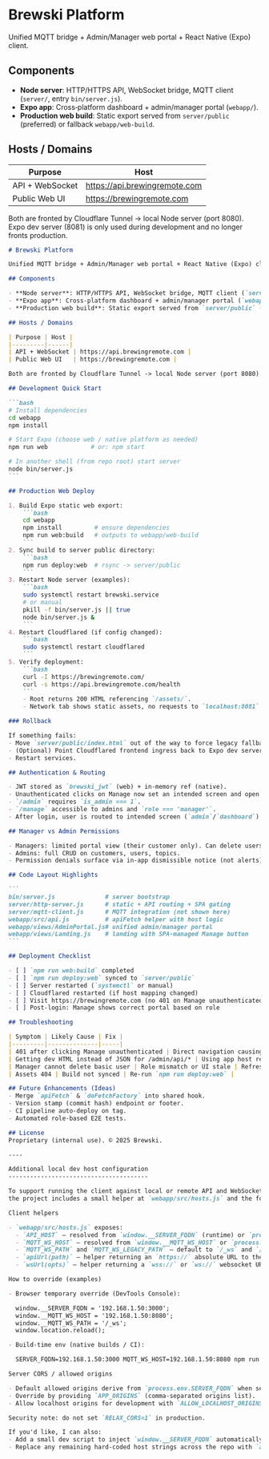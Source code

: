# Brewski Platform

Unified MQTT bridge + Admin/Manager web portal + React Native (Expo) client.

## Components

- **Node server**: HTTP/HTTPS API, WebSocket bridge, MQTT client (`server/`, entry `bin/server.js`).
- **Expo app**: Cross‑platform dashboard + admin/manager portal (`webapp/`).
- **Production web build**: Static export served from `server/public` (preferred) or fallback `webapp/web-build`.

## Hosts / Domains

| Purpose | Host |
|---------|------|
| API + WebSocket | https://api.brewingremote.com |
| Public Web UI   | https://brewingremote.com |

Both are fronted by Cloudflare Tunnel -> local Node server (port 8080). Expo dev server (8081) is only used during development and no longer fronts production.

````markdown
# Brewski Platform

Unified MQTT bridge + Admin/Manager web portal + React Native (Expo) client.

## Components

- **Node server**: HTTP/HTTPS API, WebSocket bridge, MQTT client (`server/`, entry `bin/server.js`).
- **Expo app**: Cross‑platform dashboard + admin/manager portal (`webapp/`).
- **Production web build**: Static export served from `server/public` (preferred) or fallback `webapp/web-build`.

## Hosts / Domains

| Purpose | Host |
|---------|------|
| API + WebSocket | https://api.brewingremote.com |
| Public Web UI   | https://brewingremote.com |

Both are fronted by Cloudflare Tunnel -> local Node server (port 8080). Expo dev server (8081) is only used during development and no longer fronts production.

## Development Quick Start

```bash
# Install dependencies
cd webapp
npm install

# Start Expo (choose web / native platform as needed)
npm run web            # or: npm start

# In another shell (from repo root) start server
node bin/server.js
```

## Production Web Deploy

1. Build Expo static web export:
	```bash
	cd webapp
	npm install         # ensure dependencies
	npm run web:build   # outputs to webapp/web-build
	```
2. Sync build to server public directory:
	```bash
	npm run deploy:web  # rsync -> server/public
	```
3. Restart Node server (examples):
	```bash
	sudo systemctl restart brewski.service
	# or manual
	pkill -f bin/server.js || true
	node bin/server.js &
	```
4. Restart Cloudflared (if config changed):
	```bash
	sudo systemctl restart cloudflared
	```
5. Verify deployment:
	```bash
	curl -I https://brewingremote.com/
	curl -s https://api.brewingremote.com/health
	```
	- Root returns 200 HTML referencing `/assets/`.
	- Network tab shows static assets, no requests to `localhost:8081`.

### Rollback

If something fails:
- Move `server/public/index.html` out of the way to force legacy fallback.
- (Optional) Point Cloudflared frontend ingress back to Expo dev server.
- Restart services.

## Authentication & Routing

- JWT stored as `brewski_jwt` (web) + in-memory ref (native).
- Unauthenticated clicks on Manage now set an intended screen and open login (no hard 401 reload).
- `/admin` requires `is_admin === 1`.
- `/manage` accessible to admins and `role === 'manager'`.
- After login, user is routed to intended screen (`admin`/`dashboard`).

## Manager vs Admin Permissions

- Managers: limited portal view (their customer only). Can delete users only if target role ∈ {`user`, `privileged`} and not themselves.
- Admins: full CRUD on customers, users, topics.
- Permission denials surface via in‑app dismissible notice (not alerts).

## Code Layout Highlights

```
bin/server.js              # server bootstrap
server/http-server.js      # static + API routing + SPA gating
server/mqtt-client.js      # MQTT integration (not shown here)
webapp/src/api.js          # apiFetch helper with host logic
webapp/views/AdminPortal.js# unified admin/manager portal
webapp/views/Landing.js    # landing with SPA-managed Manage button
```

## Deployment Checklist

- [ ] `npm run web:build` completed
- [ ] `npm run deploy:web` synced to `server/public`
- [ ] Server restarted (`systemctl` or manual)
- [ ] Cloudflared restarted (if host mapping changed)
- [ ] Visit https://brewingremote.com (no 401 on Manage unauthenticated → shows login)
- [ ] Post-login: Manage shows correct portal based on role

## Troubleshooting

| Symptom | Likely Cause | Fix |
|---------|--------------|-----|
| 401 after clicking Manage unauthenticated | Direct navigation causing server auth gate | Ensure SPA handler (`onManagePress`) in Landing; rebuild if stale |
| Getting dev HTML instead of JSON for /admin/api/* | Using app host relative URL | Force absolute `https://api.brewingremote.com` (handled in `apiFetch`) |
| Manager cannot delete basic user | Role mismatch or UI stale | Refresh portal; confirm target role ∈ {user, privileged} |
| Assets 404 | Build not synced | Re-run `npm run deploy:web` |

## Future Enhancements (Ideas)
- Merge `apiFetch` & `doFetchFactory` into shared hook.
- Version stamp (commit hash) endpoint or footer.
- CI pipeline auto-deploy on tag.
- Automated role-based E2E tests.

## License
Proprietary (internal use). © 2025 Brewski.

----

Additional local dev host configuration
---------------------------------------

To support running the client against local or remote API and WebSocket hosts without touching many files,
the project includes a small helper at `webapp/src/hosts.js` and the following runtime/build-time overrides.

Client helpers

- `webapp/src/hosts.js` exposes:
  - `API_HOST` — resolved from `window.__SERVER_FQDN` (runtime) or `process.env.SERVER_FQDN` (build-time) or falls back to `api.brewingremote.com`.
  - `MQTT_WS_HOST` — resolved from `window.__MQTT_WS_HOST` or `process.env.MQTT_WS_HOST` or defaults to `API_HOST`.
  - `MQTT_WS_PATH` and `MQTT_WS_LEGACY_PATH` — default to `/_ws` and `/ws` respectively.
  - `apiUrl(path)` — helper returning an `https://` absolute URL to the API host.
  - `wsUrl(opts)` — helper returning a `wss://` or `ws://` websocket URL.

How to override (examples)

- Browser temporary override (DevTools Console):

  window.__SERVER_FQDN = '192.168.1.50:3000';
  window.__MQTT_WS_HOST = '192.168.1.50:8080';
  window.__MQTT_WS_PATH = '/_ws';
  window.location.reload();

- Build-time env (native builds / CI):

  SERVER_FQDN=192.168.1.50:3000 MQTT_WS_HOST=192.168.1.50:8080 npm run start

Server CORS / allowed origins

- Default allowed origins derive from `process.env.SERVER_FQDN` when set.
- Override by providing `APP_ORIGINS` (comma-separated origins list).
- Allow localhost origins for development with `ALLOW_LOCALHOST_ORIGINS=1`.

Security note: do not set `RELAX_CORS=1` in production.

If you'd like, I can also:
- Add a small dev script to inject `window.__SERVER_FQDN` automatically into the SPA HTML when running a local static server.
- Replace any remaining hard-coded host strings across the repo with `apiUrl()` calls.
